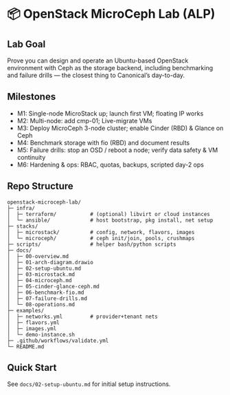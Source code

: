 # 📦 OpenStack MicroCeph Lab (ALP)

## Lab Goal
Prove you can design and operate an Ubuntu-based OpenStack environment with Ceph as the storage backend, including benchmarking and failure drills — the closest thing to Canonical’s day-to-day.

## Milestones
- M1: Single-node MicroStack up; launch first VM; floating IP works
- M2: Multi-node: add cmp-01; Live-migrate VMs
- M3: Deploy MicroCeph 3-node cluster; enable Cinder (RBD) & Glance on Ceph
- M4: Benchmark storage with fio (RBD) and document results
- M5: Failure drills: stop an OSD / reboot a node; verify data safety & VM continuity
- M6: Hardening & ops: RBAC, quotas, backups, scripted day-2 ops

## Repo Structure
```
openstack-microceph-lab/
├─ infra/
│  ├─ terraform/           # (optional) libvirt or cloud instances
│  └─ ansible/             # host bootstrap, pkg install, net setup
├─ stacks/
│  ├─ microstack/          # config, network, flavors, images
│  └─ microceph/           # ceph init/join, pools, crushmaps
├─ scripts/                # helper bash/python scripts
├─ docs/
│  ├─ 00-overview.md
│  ├─ 01-arch-diagram.drawio
│  ├─ 02-setup-ubuntu.md
│  ├─ 03-microstack.md
│  ├─ 04-microceph.md
│  ├─ 05-cinder-glance-ceph.md
│  ├─ 06-benchmark-fio.md
│  ├─ 07-failure-drills.md
│  └─ 08-operations.md
├─ examples/
│  ├─ networks.yml         # provider+tenant nets
│  ├─ flavors.yml
│  ├─ images.yml
│  └─ demo-instance.sh
├─ .github/workflows/validate.yml
└─ README.md
```

## Quick Start
See `docs/02-setup-ubuntu.md` for initial setup instructions.

